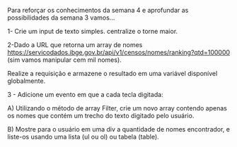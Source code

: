 Para reforçar os conhecimentos da semana 4 e aprofundar as possibilidades da semana 3 vamos...

1- Crie um input de texto simples. centralize o torne maior.

2-Dado a URL que retorna um array de nomes
https://servicodados.ibge.gov.br/api/v1/censos/nomes/ranking?qtd=100000
(sim vamos manipular cem mil nomes).

Realize a requisição e armazene o resultado em uma variável disponível globalmente.

3 - Adicione um evento em que a cada tecla digitada:

A) Utilizando o método de array Filter, crie um novo array contendo apenas os nomes que contém um trecho do texto digitado pelo usuário.

B) Mostre para o usuário em uma div a quantidade de nomes encontrador, e liste-os usando uma lista (ul ou ol) ou tabela (table).


